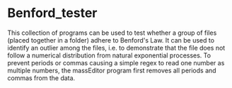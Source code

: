 # Benford_tester
This collection of programs can be used to test whether a group of files (placed together in a folder) adhere to Benford's Law. It can be used to identify an outlier among the files, i.e. to demonstrate that the file does not follow a numerical distribution from natural exponential processes. To prevent periods or commas causing a simple regex to read one number as multiple numbers, the massEditor program first removes all periods and commas from the data.
